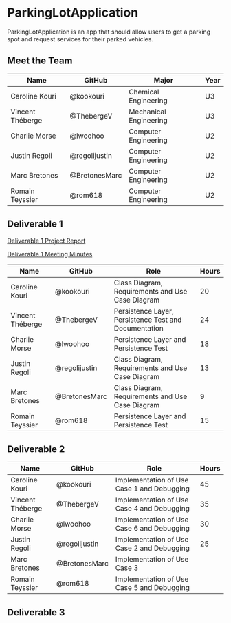 # ParkingLotApplication
ParkingLotApplication is an app that should allow users to get a parking spot and request services for their parked vehicles.


## Meet the Team

| Name  | GitHub | Major | Year |
| ------------- | ------------- | ------------- | ------------- |
| Caroline Kouri  | @kookouri  | Chemical Engineering | U3 |
| Vincent Théberge  | @ThebergeV  | Mechanical Engineering | U3 |
| Charlie Morse| @lwoohoo  | Computer Engineering | U2 |
| Justin Regoli  | @regolijustin  | Computer Engineering | U2 |
| Marc Bretones  | @BretonesMarc  | Computer Engineering | U2 |
| Romain Teyssier  | @rom618  | Computer Engineering | U2 |

## Deliverable 1

[Deliverable 1 Project Report](https://github.com/McGill-ECSE321-W23/project-group-03/wiki)

[Deliverable 1 Meeting Minutes](https://github.com/McGill-ECSE321-W23/project-group-03/wiki/Meeting-Minutes)

| Name  | GitHub | Role | Hours |
| ------------- | ------------- | ------------- | ------------- |
| Caroline Kouri  | @kookouri  | Class Diagram, Requirements and Use Case Diagram | 20 |
| Vincent Théberge  | @ThebergeV  | Persistence Layer, Persistence Test and Documentation | 24 |
| Charlie Morse| @lwoohoo  | Persistence Layer and Persistence Test | 18 |
| Justin Regoli  | @regolijustin  | Class Diagram, Requirements and Use Case Diagram | 13 |
| Marc Bretones  | @BretonesMarc  | Class Diagram, Requirements and Use Case Diagram | 9 |
| Romain Teyssier  | @rom618  | Persistence Layer and Persistence Test | 15 |

## Deliverable 2

| Name  | GitHub | Role | Hours |
| ------------- | ------------- | ------------- | ------------- |
| Caroline Kouri  | @kookouri  | Implementation of Use Case 1 and Debugging | 45 |
| Vincent Théberge  | @ThebergeV  | Implementation of Use Case 4 and Debugging | 35 |
| Charlie Morse| @lwoohoo  | Implementation of Use Case 6 and Debugging | 30 |
| Justin Regoli  | @regolijustin  | Implementation of Use Case 2 and Debugging | 25 |
| Marc Bretones  | @BretonesMarc  | Implementation of Use Case 3 | |
| Romain Teyssier  | @rom618  | Implementation of Use Case 5 and Debugging | |

## Deliverable 3
